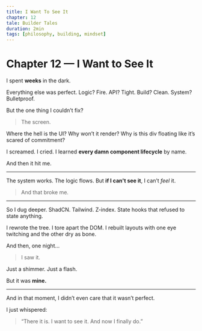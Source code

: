 ```yaml
---
title: I Want To See It
chapter: 12
tale: Builder Tales
duration: 2min
tags: [philosophy, building, mindset]
---
```


# Chapter 12 — I Want to See It

I spent **weeks** in the dark.

Everything else was perfect.
Logic? Fire.
API? Tight.
Build? Clean.
System? Bulletproof.

But the one thing I couldn’t fix?

> The screen.

Where the hell is the UI?
Why won’t it render?
Why is this div floating like it’s scared of commitment?

I screamed.
I cried.
I learned **every damn component lifecycle** by name.

And then it hit me.

---

The system works.
The logic flows.
But **if I can't see it**, I can’t *feel* it.

> And that broke me.

---

So I dug deeper.
ShadCN. Tailwind. Z-index.
State hooks that refused to state anything.

I rewrote the tree.
I tore apart the DOM.
I rebuilt layouts with one eye twitching and the other dry as bone.

And then, one night...

> I saw it.

Just a shimmer.
Just a flash.

But it was **mine.**

---

And in that moment,
I didn’t even care that it wasn’t perfect.

I just whispered:

> “There it is. I want to see it.
> And now I finally do.”

